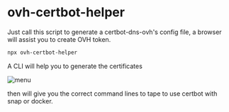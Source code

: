 # ovh-certbot-helper

Just call this script to generate a certbot-dns-ovh's config file, a browser will assist you to create OVH token.

```bash
npx ovh-certbot-helper
```

A CLI will help you to generate the certificates

![menu](https://github.com/UrielCh/api-ovh-node/raw/master/samples/ovh-certbot-helper/menu.png)

then will give you the correct command lines to tape to use certbot with snap or docker.

